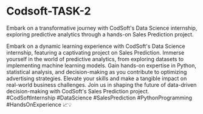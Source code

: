 # Codsoft-TASK-2
Embark on a transformative journey with CodSoft's Data Science internship, exploring predictive analytics through a hands-on  Sales Prediction project.


Embark on a dynamic learning experience with CodSoft's Data Science internship, featuring a captivating project on Sales Prediction. Immerse yourself in the world of predictive analytics, from exploring datasets to implementing machine learning models. Gain hands-on expertise in Python, statistical analysis, and decision-making as you contribute to optimizing advertising strategies. Elevate your skills and make a tangible impact on real-world business challenges. Join us in shaping the future of data-driven decision-making with CodSoft's Sales Prediction project. #CodSoftInternship #DataScience #SalesPrediction #PythonProgramming #HandsOnExperience 📈💡

